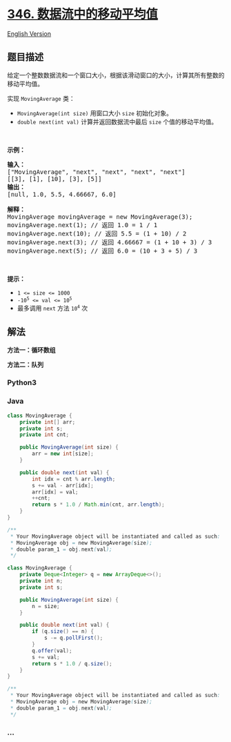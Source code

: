# [346. 数据流中的移动平均值](https://leetcode.cn/problems/moving-average-from-data-stream)

[English Version](/solution/0300-0399/0346.Moving%20Average%20from%20Data%20Stream/README_EN.md)

## 题目描述

<!-- 这里写题目描述 -->

<p>给定一个整数数据流和一个窗口大小，根据该滑动窗口的大小，计算其所有整数的移动平均值。</p>

<p>实现 <code>MovingAverage</code> 类：</p>

<ul>
	<li><code>MovingAverage(int size)</code> 用窗口大小 <code>size</code> 初始化对象。</li>
	<li><code>double next(int val)</code> 计算并返回数据流中最后 <code>size</code> 个值的移动平均值。</li>
</ul>

<p> </p>

<p><strong>示例：</strong></p>

<pre>
<strong>输入：</strong>
["MovingAverage", "next", "next", "next", "next"]
[[3], [1], [10], [3], [5]]
<strong>输出：</strong>
[null, 1.0, 5.5, 4.66667, 6.0]

<strong>解释：</strong>
MovingAverage movingAverage = new MovingAverage(3);
movingAverage.next(1); // 返回 1.0 = 1 / 1
movingAverage.next(10); // 返回 5.5 = (1 + 10) / 2
movingAverage.next(3); // 返回 4.66667 = (1 + 10 + 3) / 3
movingAverage.next(5); // 返回 6.0 = (10 + 3 + 5) / 3
</pre>

<p> </p>

<p><strong>提示：</strong></p>

<ul>
	<li><code>1 <= size <= 1000</code></li>
	<li><code>-10<sup>5</sup> <= val <= 10<sup>5</sup></code></li>
	<li>最多调用 <code>next</code> 方法 <code>10<sup>4</sup></code> 次</li>
</ul>

## 解法

<!-- 这里可写通用的实现逻辑 -->

**方法一：循环数组**

**方法二：队列**

<!-- tabs:start -->

### **Python3**

<!-- 这里可写当前语言的特殊实现逻辑 -->





### **Java**

<!-- 这里可写当前语言的特殊实现逻辑 -->

```java
class MovingAverage {
    private int[] arr;
    private int s;
    private int cnt;

    public MovingAverage(int size) {
        arr = new int[size];
    }

    public double next(int val) {
        int idx = cnt % arr.length;
        s += val - arr[idx];
        arr[idx] = val;
        ++cnt;
        return s * 1.0 / Math.min(cnt, arr.length);
    }
}

/**
 * Your MovingAverage object will be instantiated and called as such:
 * MovingAverage obj = new MovingAverage(size);
 * double param_1 = obj.next(val);
 */
```

```java
class MovingAverage {
    private Deque<Integer> q = new ArrayDeque<>();
    private int n;
    private int s;

    public MovingAverage(int size) {
        n = size;
    }

    public double next(int val) {
        if (q.size() == n) {
            s -= q.pollFirst();
        }
        q.offer(val);
        s += val;
        return s * 1.0 / q.size();
    }
}

/**
 * Your MovingAverage object will be instantiated and called as such:
 * MovingAverage obj = new MovingAverage(size);
 * double param_1 = obj.next(val);
 */
```













### **...**

```

```


